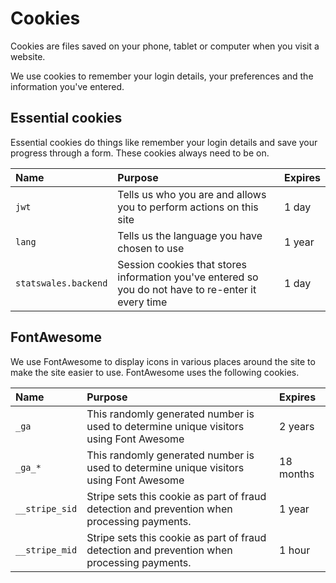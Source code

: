 # Cookies

Cookies are files saved on your phone, tablet or computer when you visit a website.

We use cookies to remember your login details, your preferences and the information you've entered.

## Essential cookies

Essential cookies do things like remember your login details and save your progress through a form. These cookies always need to be on.

| Name                 | Purpose                                                                                                                               | Expires |
|:---------------------|:--------------------------------------------------------------------------------------------------------------------------------------|:--------|
| `jwt`                | Tells us who you are and allows you to perform actions on this site                                                                   | 1 day   |
| `lang`               | Tells us the language you have chosen to use                                                                                | 1 year  |
| `statswales.backend` | Session cookies that stores information you've entered so you do not have to re-enter it every time | 1 day   |

## FontAwesome

We use FontAwesome to display icons in various places around the site to make the site easier to use. FontAwesome uses the following cookies.

| Name           | Purpose                                                                                                 | Expires   |
|:---------------|:--------------------------------------------------------------------------------------------------------|:----------|
| `_ga`          | This randomly generated number is used to determine unique visitors using Font Awesome                  | 2 years   |
| `_ga_*`        | This randomly generated number is used to determine unique visitors using Font Awesome                  | 18 months |
| `__stripe_sid` | Stripe sets this cookie as part of fraud detection and prevention when processing payments.             | 1 year    |
| `__stripe_mid` | Stripe sets this cookie as part of fraud detection and prevention when processing payments.             | 1 hour    |
